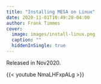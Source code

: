 ```yaml
---
title: "Installing MESA on Linux"
date: 2020-11-01T10:49:28-04:00
author: Frank Timmes
cover:
  image: images/install-linux.png
  caption: ""
  hiddenInSingle: true
---
```


Released in Nov2020.

{{< youtube NmaLHFxpALg >}}
